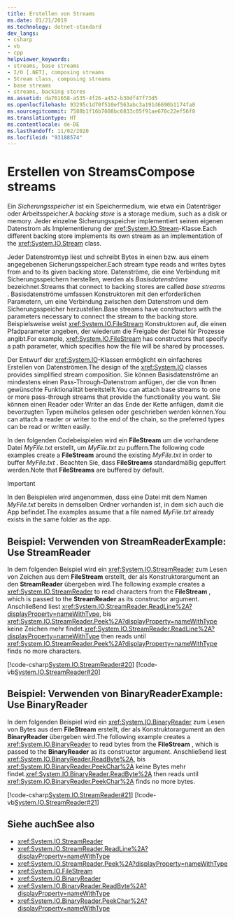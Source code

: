 ```yaml
---
title: Erstellen von Streams
ms.date: 01/21/2019
ms.technology: dotnet-standard
dev_langs:
- csharp
- vb
- cpp
helpviewer_keywords:
- streams, base streams
- I/O [.NET], composing streams
- Stream class, composing streams
- base streams
- streams, backing stores
ms.assetid: da761658-a535-4f26-a452-b30df47f73d5
ms.openlocfilehash: 93295c1d70f510ef563abc3a191d6690b1174fa8
ms.sourcegitcommit: 7588b1f16b7608bc6833c05f91ae670c22ef56f8
ms.translationtype: HT
ms.contentlocale: de-DE
ms.lasthandoff: 11/02/2020
ms.locfileid: "93188574"
---
```

# <a name="compose-streams"></a><span data-ttu-id="21c4b-102">Erstellen von Streams</span><span class="sxs-lookup"><span data-stu-id="21c4b-102">Compose streams</span></span>
<span data-ttu-id="21c4b-103">Ein *Sicherungsspeicher* ist ein Speichermedium, wie etwa ein Datenträger oder Arbeitsspeicher.</span><span class="sxs-lookup"><span data-stu-id="21c4b-103">A *backing store* is a storage medium, such as a disk or memory.</span></span> <span data-ttu-id="21c4b-104">Jeder einzelne Sicherungsspeicher implementiert seinen eigenen Datenstrom als Implementierung der <xref:System.IO.Stream>-Klasse.</span><span class="sxs-lookup"><span data-stu-id="21c4b-104">Each different backing store implements its own stream as an implementation of the <xref:System.IO.Stream> class.</span></span>

<span data-ttu-id="21c4b-105">Jeder Datenstromtyp liest und schreibt Bytes in einen bzw. aus einem angegebenen Sicherungsspeicher.</span><span class="sxs-lookup"><span data-stu-id="21c4b-105">Each stream type reads and writes bytes from and to its given backing store.</span></span> <span data-ttu-id="21c4b-106">Datenströme, die eine Verbindung mit Sicherungsspeichern herstellen, werden als *Basisdatenströme* bezeichnet.</span><span class="sxs-lookup"><span data-stu-id="21c4b-106">Streams that connect to backing stores are called *base streams* .</span></span> <span data-ttu-id="21c4b-107">Basisdatenströme umfassen Konstruktoren mit den erforderlichen Parametern, um eine Verbindung zwischen dem Datenstrom und dem Sicherungsspeicher herzustellen.</span><span class="sxs-lookup"><span data-stu-id="21c4b-107">Base streams have constructors with the parameters necessary to connect the stream to the backing store.</span></span> <span data-ttu-id="21c4b-108">Beispielsweise weist <xref:System.IO.FileStream> Konstruktoren auf, die einen Pfadparameter angeben, der wiederum die Freigabe der Datei für Prozesse angibt.</span><span class="sxs-lookup"><span data-stu-id="21c4b-108">For example, <xref:System.IO.FileStream> has constructors that specify a path parameter, which specifies how the file will be shared by processes.</span></span>  

<span data-ttu-id="21c4b-109">Der Entwurf der <xref:System.IO>-Klassen ermöglicht ein einfacheres Erstellen von Datenströmen.</span><span class="sxs-lookup"><span data-stu-id="21c4b-109">The design of the <xref:System.IO> classes provides simplified stream composition.</span></span> <span data-ttu-id="21c4b-110">Sie können Basisdatenströme an mindestens einen Pass-Through-Datenstrom anfügen, der die von Ihnen gewünschte Funktionalität bereitstellt.</span><span class="sxs-lookup"><span data-stu-id="21c4b-110">You can attach base streams to one or more pass-through streams that provide the functionality you want.</span></span> <span data-ttu-id="21c4b-111">Sie können einen Reader oder Writer an das Ende der Kette anfügen, damit die bevorzugten Typen mühelos gelesen oder geschrieben werden können.</span><span class="sxs-lookup"><span data-stu-id="21c4b-111">You can attach a reader or writer to the end of the chain, so the preferred types can be read or written easily.</span></span>  

<span data-ttu-id="21c4b-112">In den folgenden Codebeispielen wird ein **FileStream** um die vorhandene Datei *MyFile.txt* erstellt, um *MyFile.txt* zu puffern.</span><span class="sxs-lookup"><span data-stu-id="21c4b-112">The following code examples create a **FileStream** around the existing *MyFile.txt* in order to buffer *MyFile.txt* .</span></span> <span data-ttu-id="21c4b-113">Beachten Sie, dass **FileStreams** standardmäßig gepuffert werden.</span><span class="sxs-lookup"><span data-stu-id="21c4b-113">Note that **FileStreams** are buffered by default.</span></span>

>[!IMPORTANT]
><span data-ttu-id="21c4b-114">In den Beispielen wird angenommen, dass eine Datei mit dem Namen *MyFile.txt* bereits in demselben Ordner vorhanden ist, in dem sich auch die App befindet.</span><span class="sxs-lookup"><span data-stu-id="21c4b-114">The examples assume that a file named *MyFile.txt* already exists in the same folder as the app.</span></span>  

## <a name="example-use-streamreader"></a><span data-ttu-id="21c4b-115">Beispiel: Verwenden von StreamReader</span><span class="sxs-lookup"><span data-stu-id="21c4b-115">Example: Use StreamReader</span></span>
<span data-ttu-id="21c4b-116">In dem folgenden Beispiel wird ein <xref:System.IO.StreamReader> zum Lesen von Zeichen aus dem **FileStream** erstellt, der als Konstruktorargument an den **StreamReader** übergeben wird.</span><span class="sxs-lookup"><span data-stu-id="21c4b-116">The following example creates a <xref:System.IO.StreamReader> to read characters from the **FileStream** , which is passed to the **StreamReader** as its constructor argument.</span></span> <span data-ttu-id="21c4b-117">Anschließend liest <xref:System.IO.StreamReader.ReadLine%2A?displayProperty=nameWithType>, bis <xref:System.IO.StreamReader.Peek%2A?displayProperty=nameWithType> keine Zeichen mehr findet.</span><span class="sxs-lookup"><span data-stu-id="21c4b-117"><xref:System.IO.StreamReader.ReadLine%2A?displayProperty=nameWithType> then reads until <xref:System.IO.StreamReader.Peek%2A?displayProperty=nameWithType> finds no more characters.</span></span>  
  
 [!code-csharp[System.IO.StreamReader#20](../../../samples/snippets/csharp/VS_Snippets_CLR_System/system.IO.StreamReader/CS/source2.cs#20)]
 [!code-vb[System.IO.StreamReader#20](../../../samples/snippets/visualbasic/VS_Snippets_CLR_System/system.IO.StreamReader/VB/source2.vb#20)]  
  
## <a name="example-use-binaryreader"></a><span data-ttu-id="21c4b-118">Beispiel: Verwenden von BinaryReader</span><span class="sxs-lookup"><span data-stu-id="21c4b-118">Example: Use BinaryReader</span></span>
<span data-ttu-id="21c4b-119">In dem folgenden Beispiel wird ein <xref:System.IO.BinaryReader> zum Lesen von Bytes aus dem **FileStream** erstellt, der als Konstruktorargument an den **BinaryReader** übergeben wird.</span><span class="sxs-lookup"><span data-stu-id="21c4b-119">The following example creates a <xref:System.IO.BinaryReader> to read bytes from the **FileStream** , which is passed to the **BinaryReader** as its constructor argument.</span></span> <span data-ttu-id="21c4b-120">Anschließend liest <xref:System.IO.BinaryReader.ReadByte%2A>, bis <xref:System.IO.BinaryReader.PeekChar%2A> keine Bytes mehr findet.</span><span class="sxs-lookup"><span data-stu-id="21c4b-120"><xref:System.IO.BinaryReader.ReadByte%2A> then reads until <xref:System.IO.BinaryReader.PeekChar%2A> finds no more bytes.</span></span>  
  
 [!code-csharp[System.IO.StreamReader#21](../../../samples/snippets/csharp/VS_Snippets_CLR_System/system.IO.StreamReader/CS/source3.cs#21)]
 [!code-vb[System.IO.StreamReader#21](../../../samples/snippets/visualbasic/VS_Snippets_CLR_System/system.IO.StreamReader/VB/source3.vb#21)]  
  
## <a name="see-also"></a><span data-ttu-id="21c4b-121">Siehe auch</span><span class="sxs-lookup"><span data-stu-id="21c4b-121">See also</span></span>

- <xref:System.IO.StreamReader>
- <xref:System.IO.StreamReader.ReadLine%2A?displayProperty=nameWithType>
- <xref:System.IO.StreamReader.Peek%2A?displayProperty=nameWithType>
- <xref:System.IO.FileStream>
- <xref:System.IO.BinaryReader>
- <xref:System.IO.BinaryReader.ReadByte%2A?displayProperty=nameWithType>
- <xref:System.IO.BinaryReader.PeekChar%2A?displayProperty=nameWithType>
